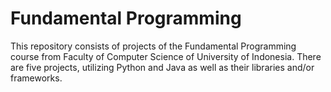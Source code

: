 # Fundamental Programming

This repository consists of projects of the Fundamental Programming course from Faculty of Computer Science of University of Indonesia. There are five projects, utilizing Python and Java as well as their libraries and/or frameworks.